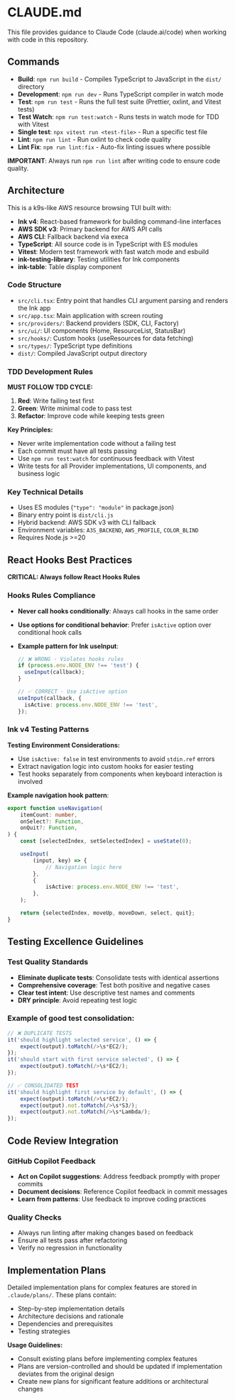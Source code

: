 # CLAUDE.md

This file provides guidance to Claude Code (claude.ai/code) when working with code in this repository.

## Commands

- **Build**: `npm run build` - Compiles TypeScript to JavaScript in the `dist/` directory
- **Development**: `npm run dev` - Runs TypeScript compiler in watch mode
- **Test**: `npm run test` - Runs the full test suite (Prettier, oxlint, and Vitest tests)
- **Test Watch**: `npm run test:watch` - Runs tests in watch mode for TDD with Vitest
- **Single test**: `npx vitest run <test-file>` - Run a specific test file
- **Lint**: `npm run lint` - Run oxlint to check code quality
- **Lint Fix**: `npm run lint:fix` - Auto-fix linting issues where possible

**IMPORTANT**: Always run `npm run lint` after writing code to ensure code quality.

## Architecture

This is a k9s-like AWS resource browsing TUI built with:

- **Ink v4**: React-based framework for building command-line interfaces
- **AWS SDK v3**: Primary backend for AWS API calls
- **AWS CLI**: Fallback backend via execa
- **TypeScript**: All source code is in TypeScript with ES modules
- **Vitest**: Modern test framework with fast watch mode and esbuild
- **ink-testing-library**: Testing utilities for Ink components
- **ink-table**: Table display component

### Code Structure

- `src/cli.tsx`: Entry point that handles CLI argument parsing and renders the Ink app
- `src/app.tsx`: Main application with screen routing
- `src/providers/`: Backend providers (SDK, CLI, Factory)
- `src/ui/`: UI components (Home, ResourceList, StatusBar)
- `src/hooks/`: Custom hooks (useResources for data fetching)
- `src/types/`: TypeScript type definitions
- `dist/`: Compiled JavaScript output directory

### TDD Development Rules

**MUST FOLLOW TDD CYCLE:**

1. **Red**: Write failing test first
2. **Green**: Write minimal code to pass test
3. **Refactor**: Improve code while keeping tests green

**Key Principles:**

- Never write implementation code without a failing test
- Each commit must have all tests passing
- Use `npm run test:watch` for continuous feedback with Vitest
- Write tests for all Provider implementations, UI components, and business logic

### Key Technical Details

- Uses ES modules (`"type": "module"` in package.json)
- Binary entry point is `dist/cli.js`
- Hybrid backend: AWS SDK v3 with CLI fallback
- Environment variables: `A3S_BACKEND`, `AWS_PROFILE`, `COLOR_BLIND`
- Requires Node.js >=20

## React Hooks Best Practices

**CRITICAL: Always follow React Hooks Rules**

### Hooks Rules Compliance

- **Never call hooks conditionally**: Always call hooks in the same order
- **Use options for conditional behavior**: Prefer `isActive` option over conditional hook calls
- **Example pattern for Ink useInput**:

  ```typescript
  // ❌ WRONG - Violates hooks rules
  if (process.env.NODE_ENV !== 'test') {
  	useInput(callback);
  }

  // ✅ CORRECT - Use isActive option
  useInput(callback, {
  	isActive: process.env.NODE_ENV !== 'test',
  });
  ```

### Ink v4 Testing Patterns

**Testing Environment Considerations:**

- Use `isActive: false` in test environments to avoid `stdin.ref` errors
- Extract navigation logic into custom hooks for easier testing
- Test hooks separately from components when keyboard interaction is involved

**Example navigation hook pattern**:

```typescript
export function useNavigation(
	itemCount: number,
	onSelect?: Function,
	onQuit?: Function,
) {
	const [selectedIndex, setSelectedIndex] = useState(0);

	useInput(
		(input, key) => {
			// Navigation logic here
		},
		{
			isActive: process.env.NODE_ENV !== 'test',
		},
	);

	return {selectedIndex, moveUp, moveDown, select, quit};
}
```

## Testing Excellence Guidelines

### Test Quality Standards

- **Eliminate duplicate tests**: Consolidate tests with identical assertions
- **Comprehensive coverage**: Test both positive and negative cases
- **Clear test intent**: Use descriptive test names and comments
- **DRY principle**: Avoid repeating test logic

### Example of good test consolidation:

```typescript
// ❌ DUPLICATE TESTS
it('should highlight selected service', () => {
	expect(output).toMatch(/>\s*EC2/);
});
it('should start with first service selected', () => {
	expect(output).toMatch(/>\s*EC2/);
});

// ✅ CONSOLIDATED TEST
it('should highlight first service by default', () => {
	expect(output).toMatch(/>\s*EC2/);
	expect(output).not.toMatch(/>\s*S3/);
	expect(output).not.toMatch(/>\s*Lambda/);
});
```

## Code Review Integration

### GitHub Copilot Feedback

- **Act on Copilot suggestions**: Address feedback promptly with proper commits
- **Document decisions**: Reference Copilot feedback in commit messages
- **Learn from patterns**: Use feedback to improve coding practices

### Quality Checks

- Always run linting after making changes based on feedback
- Ensure all tests pass after refactoring
- Verify no regression in functionality

## Implementation Plans

Detailed implementation plans for complex features are stored in `.claude/plans/`. These plans contain:

- Step-by-step implementation details
- Architecture decisions and rationale
- Dependencies and prerequisites
- Testing strategies

**Usage Guidelines:**

- Consult existing plans before implementing complex features
- Plans are version-controlled and should be updated if implementation deviates from the original design
- Create new plans for significant feature additions or architectural changes
